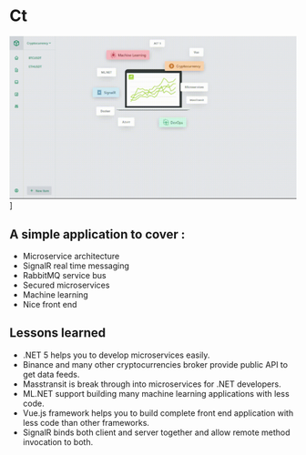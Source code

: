 # Ct
![demo](./docs/demo.gif)]
## A simple application to cover :
- Microservice architecture 
- SignalR real time messaging 
- RabbitMQ service bus
- Secured microservices 
- Machine learning 
- Nice front end 

## Lessons learned
- .NET 5 helps you to develop microservices easily.
- Binance and many other cryptocurrencies broker provide public API to get data feeds.
- Masstransit is break through into microservices for .NET developers.
- ML.NET support building many machine learning applications with less code.
- Vue.js framework helps you to build complete front end application with less code than other frameworks.
- SignalR binds both client and server together and allow remote method invocation to both.
